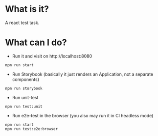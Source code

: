 # What is it?
A react test task.

# What can I do?
* Run it and visit on http://localhost:8080
```
npm run start
```
* Run Storybook (basically it just renders an Application, not a separate components)
```
npm run storybook
```
* Run unit-test
```
npm run test:unit
```
* Run e2e-test in the browser (you also may run it in CI headless mode)
```
npm run start
npm run test:e2e:browser
```
